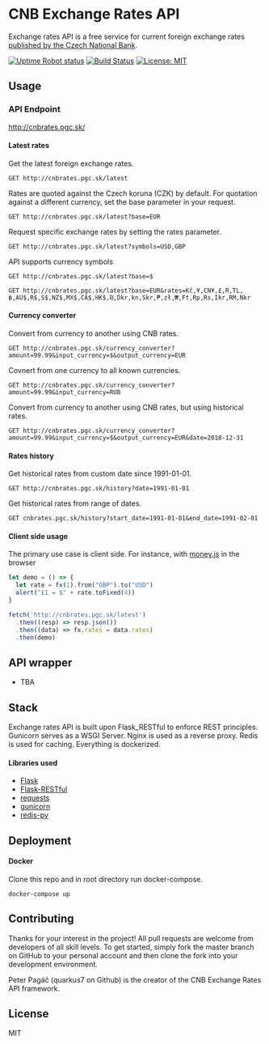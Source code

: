 # CNB Exchange Rates API

Exchange rates API is a free service for current foreign exchange rates [published by the Czech National Bank](https://www.cnb.cz/cs/financni-trhy/devizovy-trh/kurzy-devizoveho-trhu/kurzy-devizoveho-trhu/).

[![Uptime Robot status](https://img.shields.io/uptimerobot/status/m779426128-6b6e81ed8dc987db17d4cad2.svg)](https://stats.uptimerobot.com/q20jpuoRv)
[![Build Status](https://travis-ci.org/QuarKUS7/converter.svg?branch=master)](https://travis-ci.org/QuarKUS7/converter)
[![License: MIT](https://img.shields.io/badge/License-MIT-yellow.svg)](https://opensource.org/licenses/MIT)

## Usage

### API Endpoint

http://cnbrates.pgc.sk/

#### Latest rates
Get the latest foreign exchange rates.

```http
GET http://cnbrates.pgc.sk/latest
```
Rates are quoted against the Czech koruna (CZK) by default. For quotation against a different currency, set the base parameter in your request.

```http
GET http://cnbrates.pgc.sk/latest?base=EUR
```
Request specific exchange rates by setting the rates parameter.

```http
GET http://cnbrates.pgc.sk/latest?symbols=USD,GBP
```
API supports currency symbols

```http
GET http://cnbrates.pgc.sk/latest?base=$
```

```http
GET http://cnbrates.pgc.sk/latest?base=EUR&rates=Kč,¥,CN¥,£,R,TL,฿,AU$,R$,S$,NZ$,MX$,CA$,HK$,₪,Dkr,kn,Skr,₱,zł,₩,Ft,Rp,Rs,Ikr,RM,Nkr
```
#### Currency converter
Convert from currency to another using CNB rates.

```http
GET http://cnbrates.pgc.sk/currency_converter?amount=99.99&input_currency=$&output_currency=EUR
```
Covnert from one currency to all known currencies.

```http
GET http://cnbrates.pgc.sk/currency_converter?amount=99.99&input_currency=RUB
```
Convert from currency to another using CNB rates, but using historical rates.

```http
GET http://cnbrates.pgc.sk/currency_converter?amount=99.99&input_currency=$&output_currency=EUR&date=2018-12-31
```

#### Rates history
Get historical rates from custom date since 1991-01-01.

```http
GET http://cnbrates.pgc.sk/history?date=1991-01-01
```

Get historical rates from range of dates.

```http
GET cnbrates.pgc.sk/history?start_date=1991-01-01&end_date=1991-02-01
```

#### Client side usage

The primary use case is client side. For instance, with [money.js](https://openexchangerates.github.io/money.js/) in the browser

```js
let demo = () => {
  let rate = fx(1).from("GBP").to("USD")
  alert("£1 = $" + rate.toFixed(4))
}

fetch('http://cnbrates.pgc.sk/latest')
  .then((resp) => resp.json())
  .then((data) => fx.rates = data.rates)
  .then(demo)
```

## API wrapper
* TBA

## Stack

Exchange rates API is built upon Flask_RESTful to enforce REST principles. Gunicorn serves as a WSGI Server. Nginx is used as a reverse proxy. Redis is used for caching. Everything is dockerized.

#### Libraries used
* [Flask](https://github.com/pallets/flask)
* [Flask-RESTful](https://github.com/flask-restful/flask-restful)
* [requests](https://github.com/requests/requests)
* [gunicorn](https://github.com/benoitc/gunicorn)
* [redis-py](https://github.com/andymccurdy/redis-py)


## Deployment
#### Docker
Clone this repo and in root directory run docker-compose.

```shell
docker-compose up
```

## Contributing
Thanks for your interest in the project! All pull requests are welcome from developers of all skill levels. To get started, simply fork the master branch on GitHub to your personal account and then clone the fork into your development environment.

Peter Pagáč (quarkus7 on Github) is the creator of the CNB Exchange Rates API framework.

## License
MIT
